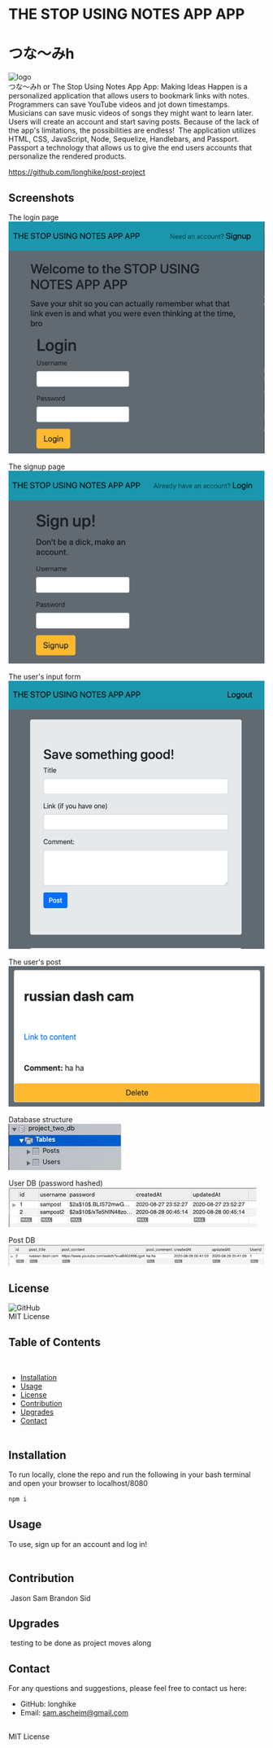 # THE STOP USING NOTES APP APP

# つな〜みh  
![logo](./images/logo.png)  
つな〜みh or The Stop Using Notes App App: Making Ideas Happen is a personalized application that allows users to bookmark links with notes. Programmers can save YouTube videos and jot down timestamps. Musicians can save music videos of songs they might want to learn later. Users will create an account and start saving posts. Because of the lack of the app's limitations, the possibilities are endless!
​
The application utilizes HTML, CSS, JavaScript, Node, Sequelize, Handlebars, and Passport.  Passport a technology that allows us to give the end users accounts that personalize the rendered products.

https://github.com/longhike/post-project
​
## Screenshots  
The login page  
![login](./images/login.png)

The signup page  
![signup](./images/signup.png)

The user's input form  
![form](./images/form.png)

The user's post  
![post](./images/post.png)

Database structure  
![db](./images/db.png)

User DB (password hashed)  
![user table](./images/user_table.png)

Post DB
![post table](./images/post_table.png)

## License
![GitHub](https://img.shields.io/github/license/longhike/post-project)  
MIT License 
​
## Table of Contents
​
* [Installation](#Installation)  
* [Usage](#Usage)  
* [License](#License)  
* [Contribution](#Contribution)  
* [Upgrades](#Upgrades)  
* [Contact](#Contact)  
​
## Installation  
To run locally, clone the repo and run the following in your bash terminal and open your browser to localhost/8080
```bash
npm i 
```
## Usage
To use, sign up for an account and log in!  
​
## Contribution
​
Jason Sam Brandon Sid
​
## Upgrades
​
testing to be done as project moves along 
​
## Contact
For any questions and suggestions, please feel free to contact us here:
* GitHub: longhike 
* Email: sam.ascheim@gmail.com
​
##
MIT License 
